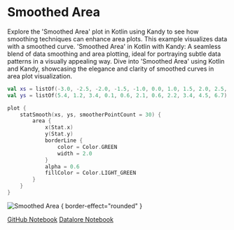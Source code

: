 # Smoothed Area

<web-summary>
Explore the 'Smoothed Area' plot in Kotlin using Kandy to see how smoothing techniques can enhance area plots.
This example visualizes data with a smoothed curve.
</web-summary>

<card-summary>
'Smoothed Area' in Kotlin with Kandy: A seamless blend of data smoothing and area plotting, ideal for portraying subtle data patterns in a visually appealing way.
</card-summary>

<link-summary>
Dive into 'Smoothed Area' using Kotlin and Kandy, showcasing the elegance and clarity of smoothed curves in area plot visualization.
</link-summary>


<!---IMPORT org.jetbrains.kotlinx.kandy.letsplot.samples.Area-->

<!---FUN smoothed_area-->

```kotlin
val xs = listOf(-3.0, -2.5, -2.0, -1.5, -1.0, 0.0, 1.0, 1.5, 2.0, 2.5, 3.0)
val ys = listOf(5.4, 1.2, 3.4, 0.1, 0.6, 2.1, 0.6, 2.2, 3.4, 4.5, 6.7)

plot {
    statSmooth(xs, ys, smootherPointCount = 30) {
        area {
            x(Stat.x)
            y(Stat.y)
            borderLine {
                color = Color.GREEN
                width = 2.0
            }
            alpha = 0.6
            fillColor = Color.LIGHT_GREEN
        }
    }
}
```

<!---END-->

![Smoothed Area](smoothed_area.png) { border-effect="rounded" }

<seealso style="cards">
       <category ref="example-ktnb">
           <a href="https://github.com/Kotlin/kandy/blob/main/examples/notebooks/lets-plot/samples/area/smoothed_area.ipynb" summary="View the notebook on our GitHub repository">GitHub Notebook</a>
           <a href="https://datalore.jetbrains.com/report/static/KQKedA4jDrKu63O53gEN0z/LxLVcHRtWWkvpGzkwgMBc8" summary="Experiment with this example on Datalore">Datalore Notebook</a>
       </category>
</seealso>
